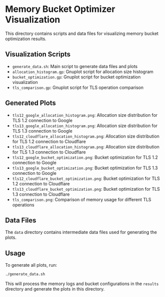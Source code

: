 # Memory Bucket Optimizer Visualization

This directory contains scripts and data files for visualizing memory bucket optimization results.

## Visualization Scripts

- `generate_data.sh`: Main script to generate data files and plots
- `allocation_histogram.gp`: Gnuplot script for allocation size histogram
- `bucket_optimization.gp`: Gnuplot script for bucket optimization visualization
- `tls_comparison.gp`: Gnuplot script for TLS operation comparison

## Generated Plots

- `tls12_google_allocation_histogram.png`: Allocation size distribution for TLS 1.2 connection to Google
- `tls13_google_allocation_histogram.png`: Allocation size distribution for TLS 1.3 connection to Google
- `tls12_cloudflare_allocation_histogram.png`: Allocation size distribution for TLS 1.2 connection to Cloudflare
- `tls13_cloudflare_allocation_histogram.png`: Allocation size distribution for TLS 1.3 connection to Cloudflare
- `tls12_google_bucket_optimization.png`: Bucket optimization for TLS 1.2 connection to Google
- `tls13_google_bucket_optimization.png`: Bucket optimization for TLS 1.3 connection to Google
- `tls12_cloudflare_bucket_optimization.png`: Bucket optimization for TLS 1.2 connection to Cloudflare
- `tls13_cloudflare_bucket_optimization.png`: Bucket optimization for TLS 1.3 connection to Cloudflare
- `tls_comparison.png`: Comparison of memory usage for different TLS operations

## Data Files

The `data` directory contains intermediate data files used for generating the plots.

## Usage

To generate all plots, run:

```bash
./generate_data.sh
```

This will process the memory logs and bucket configurations in the `results` directory and generate the plots in this directory.
